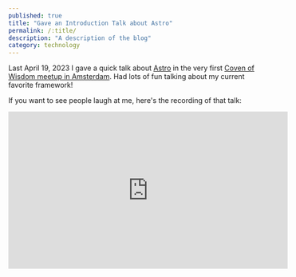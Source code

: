 ```yaml
---
published: true
title: "Gave an Introduction Talk about Astro"
permalink: /:title/
description: "A description of the blog"
category: technology
---
```


Last April 19, 2023 I gave a quick talk about [Astro](https://astro.build) in the very first [Coven of Wisdom meetup in Amsterdam](https://www.meetup.com/coven-of-wisdom-amsterdam/events/292064053/). Had lots of fun talking about my current favorite framework!<!--more-->

If you want to see people laugh at me, here's the recording of that talk:

<iframe width="560" height="315" src="https://www.youtube.com/embed/fJ1paUQzy6I" title="YouTube video player" frameborder="0" allow="accelerometer; autoplay; clipboard-write; encrypted-media; gyroscope; picture-in-picture; web-share" allowfullscreen></iframe>
